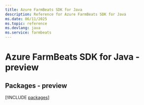 ```yaml
---
title: Azure FarmBeats SDK for Java
description: Reference for Azure FarmBeats SDK for Java
ms.date: 06/11/2025
ms.topic: reference
ms.devlang: java
ms.service: farmbeats
---
```

# Azure FarmBeats SDK for Java - preview
## Packages - preview
[!INCLUDE [packages](farmbeats-index.md)]